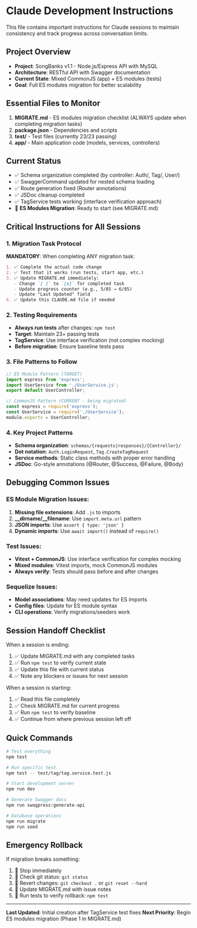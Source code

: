 # Claude Development Instructions

This file contains important instructions for Claude sessions to maintain consistency and track progress across conversation limits.

## Project Overview
- **Project**: SongBanks v1.1 - Node.js/Express API with MySQL
- **Architecture**: RESTful API with Swagger documentation
- **Current State**: Mixed CommonJS (app) + ES modules (tests)
- **Goal**: Full ES modules migration for better scalability

## Essential Files to Monitor
1. **MIGRATE.md** - ES modules migration checklist (ALWAYS update when completing migration tasks)
2. **package.json** - Dependencies and scripts
3. **test/** - Test files (currently 23/23 passing)
4. **app/** - Main application code (models, services, controllers)

## Current Status
- ✅ Schema organization completed (by controller: Auth/, Tag/, User/)
- ✅ SwaggerCommand updated for nested schema loading
- ✅ Route generation fixed (Router annotations)
- ✅ JSDoc cleanup completed
- ✅ TagService tests working (interface verification approach)
- 🔄 **ES Modules Migration**: Ready to start (see MIGRATE.md)

## Critical Instructions for All Sessions

### 1. Migration Task Protocol
**MANDATORY**: When completing ANY migration task:
```markdown
1. ✅ Complete the actual code change
2. ✅ Test that it works (run tests, start app, etc.)
3. ✅ Update MIGRATE.md immediately:
   - Change `[ ]` to `[x]` for completed task
   - Update progress counter (e.g., 5/85 → 6/85)
   - Update "Last Updated" field
4. ✅ Update this CLAUDE.md file if needed
```

### 2. Testing Requirements
- **Always run tests** after changes: `npm test`
- **Target**: Maintain 23+ passing tests
- **TagService**: Use interface verification (not complex mocking)
- **Before migration**: Ensure baseline tests pass

### 3. File Patterns to Follow
```javascript
// ES Module Pattern (TARGET)
import express from 'express';
import UserService from './UserService.js';
export default UserController;

// CommonJS Pattern (CURRENT - being migrated)
const express = require('express');
const UserService = require('./UserService');
module.exports = UserController;
```

### 4. Key Project Patterns
- **Schema organization**: `schemas/{requests|responses}/{Controller}/` 
- **Dot notation**: `Auth.LoginRequest`, `Tag.CreateTagRequest`
- **Service methods**: Static class methods with proper error handling
- **JSDoc**: Go-style annotations (@Router, @Success, @Failure, @Body)

## Debugging Common Issues

### ES Module Migration Issues:
1. **Missing file extensions**: Add `.js` to imports
2. **__dirname/__filename**: Use `import.meta.url` pattern
3. **JSON imports**: Use `assert { type: 'json' }`
4. **Dynamic imports**: Use `await import()` instead of `require()`

### Test Issues:
- **Vitest + CommonJS**: Use interface verification for complex mocking
- **Mixed modules**: Vitest imports, mock CommonJS modules
- **Always verify**: Tests should pass before and after changes

### Sequelize Issues:
- **Model associations**: May need updates for ES imports
- **Config files**: Update for ES module syntax
- **CLI operations**: Verify migrations/seeders work

## Session Handoff Checklist

When a session is ending:
1. ✅ Update MIGRATE.md with any completed tasks
2. ✅ Run `npm test` to verify current state
3. ✅ Update this file with current status
4. ✅ Note any blockers or issues for next session

When a session is starting:
1. ✅ Read this file completely
2. ✅ Check MIGRATE.md for current progress
3. ✅ Run `npm test` to verify baseline
4. ✅ Continue from where previous session left off

## Quick Commands
```bash
# Test everything
npm test

# Run specific test
npm test -- test/tag/tag.service.test.js

# Start development server
npm run dev

# Generate Swagger docs
npm run swagpress:generate-api

# Database operations
npm run migrate
npm run seed
```

## Emergency Rollback
If migration breaks something:
1. 🚨 Stop immediately
2. 🚨 Check git status: `git status`
3. 🚨 Revert changes: `git checkout .` or `git reset --hard`
4. 🚨 Update MIGRATE.md with issue notes
5. 🚨 Run tests to verify rollback: `npm test`

---

**Last Updated**: Initial creation after TagService test fixes
**Next Priority**: Begin ES modules migration (Phase 1 in MIGRATE.md)